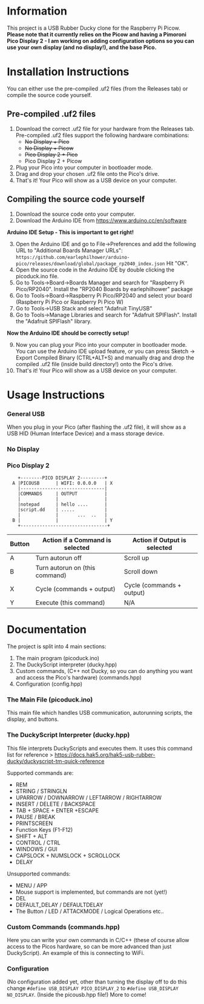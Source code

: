 # Information #
This project is a USB Rubber Ducky clone for the Raspberry Pi Picow. **Please note that it currently relies on the Picow and having a Pimoroni Pico Display 2 - I am working on adding configuration options so you can use your own display (and no display!), and the base Pico.**

# Installation Instructions #
You can either use the pre-compiled .uf2 files (from the Releases tab) or compile the source code yourself.

## Pre-compiled .uf2 files ##
1. Download the correct .uf2 file for your hardware from the Releases tab. Pre-compiled .uf2 files support the following hardware combinations:
    * ~~No Display + Pico~~
    * ~~No Display + Picow~~
    * ~~Pico Display 2 + Pico~~
    * Pico Display 2 + Picow
2. Plug your Pico into your computer in bootloader mode.
3. Drag and drop your chosen .uf2 file onto the Pico's drive.
4. That's it! Your Pico will show as a USB device on your computer.

## Compiling the source code yourself ##
1. Download the source code onto your computer.
2. Download the Arduino IDE from https://www.arduino.cc/en/software

**Arduino IDE Setup - This is important to get right!**

3. Open the Arduino IDE and go to File->Preferences and add the following URL to "Additional Boards Manager URLs": 
`https://github.com/earlephilhower/arduino-pico/releases/download/global/package_rp2040_index.json` 
Hit "OK".
4. Open the source code in the Arduino IDE by double clicking the picoduck.ino file.
5. Go to Tools->Board->Boards Manager and search for "Raspberry Pi Pico/RP2040". Install the "RP2040 Boards by earlephilhower" package
6. Go to Tools->Board->Raspberry Pi Pico/RP2040 and select your board (Raspberry Pi Pico or Raspberry Pi Pico W)
7. Go to Tools->USB Stack and select "Adafruit TinyUSB"
8. Go to Tools->Manage Libraries and search for "Adafruit SPIFlash". Install the "Adafruit SPIFlash" library.

**Now the Arduino IDE should be correctly setup!**

9. Now you can plug your Pico into your computer in bootloader mode. You can use the Arduino IDE upload feature, or you can press Sketch -> Export Compiled Binary (CTRL+ALT+S) and manually drag and drop the compiled .uf2 file (inside build directory!) onto the Pico's drive.
10. That's it! Your Pico will show as a USB device on your computer.

# Usage Instructions #
### General USB ###
When you plug in your Pico (after flashing the .uf2 file), it will show as a USB HID (Human Interface Device) and a mass storage device.

### No Display ###
### Pico Display 2 ###
```
    +--------PICO DISPLAY 2---------+
  A |PICOUSB      | WIFI: 0.0.0.0   | X  
    |-------------------------------|
    |COMMANDS     | OUTPUT          |
    |             |                 |
    |notepad      | hello ....      |
    |script.dd    | .....           |
    |             |       ...  ..   |
  B |             |                 | Y  
    +--------------------------------+
```

| Button | Action if a Command is selected | Action if Output is selected |
|--------|---------------------------------|------------------------------|
| A      | Turn autorun off                | Scroll up                    |
| B      | Turn autorun on (this command)  | Scroll down                  |
| X      | Cycle (commands + output)       | Cycle   (commands + output)  |
| Y      | Execute (this command)          | N/A                          |

# Documentation #
The project is split into 4 main sections:
1. The main program (picoduck.ino)
2. The DuckyScript interpreter (ducky.hpp)
3. Custom commands, (C++ not Ducky, so you can do anything you want and access the Pico's hardware) (commands.hpp)
4. Configuration (config.hpp)

### The Main File (picoduck.ino) ###
This main file which handles USB communication, autorunning scripts, the display, and buttons.

### The DuckyScript Interpreter (ducky.hpp) ###
This file interprets DuckyScripts and executes them. It uses this command list for reference > https://docs.hak5.org/hak5-usb-rubber-ducky/duckyscript-tm-quick-reference 

Supported commands are:
* REM 
* STRING / STRINGLN
* UPARROW / DOWNARROW / LEFTARROW / RIGHTARROW
* INSERT / DELETE / BACKSPACE
* TAB + SPACE + ENTER +ESCAPE
* PAUSE / BREAK
* PRINTSCREEN
* Function Keys (F1-F12)
* SHIFT + ALT
* CONTROL / CTRL
* WINDOWS / GUI
* CAPSLOCK + NUMSLOCK + SCROLLOCK
* DELAY

Unsupported commands:
* MENU / APP 
* Mouse support is implemented, but commands are not (yet!)
* DEL
* DEFAULT_DELAY / DEFAULTDELAY
* The Button / LED / ATTACKMODE / Logical Operations etc..

### Custom Commands (commands.hpp) ###
Here you can write your own commands in C/C++ (these of course allow access to the Picos hardware, so can be more advanced than just DuckyScript). An example of this is connecting to WiFi.

### Configuration ###
(No configuration added yet, other than turning the display off to do this change `#define USB_DISPLAY PICO_DISPLAY_2` to `#define USB_DISPLAY NO_DISPLAY`. (Inside the picousb.hpp file!) More to come!
